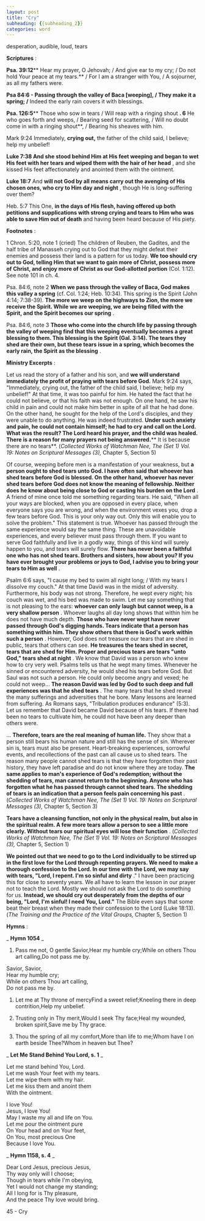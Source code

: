 ```yaml
---
layout: post
title: "Cry"
subheading: {{subheading_2}}
categories: word
---
```


desperation, audible, loud, tears

**Scriptures** :

**Psa. 39:12**** Hear my prayer, O Jehovah; / And give ear to my cry; / Do not hold Your peace at my tears.** / For I am a stranger with You, / A sojourner, as all my fathers were.

**Psa 84:6 - Passing through the valley of Baca [weeping], / They make it a spring; /** Indeed the early rain covers it with blessings.

**Psa. 126:5**** Those who sow in tears / Will reap with a ringing shout **. 6** He who goes forth and weeps, / Bearing seed for scattering, / Will no doubt come in with a ringing shout**, / Bearing his sheaves with him.

Mark 9:24 Immediately, **crying out,** the father of the child said, I believe; help my unbelief!

**Luke 7:38 And she stood behind Him at His feet weeping and began to wet His feet with her tears and wiped them with the hair of her head** , and she kissed His feet affectionately and anointed them with the ointment.

**Luke 18:7** And **will not God by all means carry out the avenging of His chosen ones, who cry to Him day and night** , though He is long-suffering over them?

Heb. 5:7 This One, **in the days of His flesh, having offered up both petitions and supplications with strong crying and tears to Him who was able to save Him out of death** and having been heard because of His piety.

**Footnotes** :

1 Chron. 5:20, note 1 (cried) The children of Reuben, the Gadites, and the half tribe of Manasseh crying out to God that they might defeat their enemies and possess their land is a pattern for us today. **We too should cry out to God, telling Him that we want to gain more of Christ, possess more of Christ, and enjoy more of Christ as our God-allotted portion** (Col. 1:12). See note 101 in ch. 4.

Psa. 84:6, note 2 **When we pass through the valley of Baca, God makes this valley a spring** (cf. Col. 1:24; Heb. 10:34). This spring is the Spirit (John 4:14; 7:38-39). **The more we weep on the highways to Zion, the more we receive the Spirit. While we are weeping, we are being filled with the Spirit, and the Spirit becomes our spring** .

Psa. 84:6, note 3 **Those who come into the church life by passing through the valley of weeping find that this weeping eventually becomes a great blessing to them. This blessing is the Spirit (Gal. 3:14). The tears they shed are their own, but these tears issue in a spring, which becomes the early rain, the Spirit as the blessing** .

**Ministry Excerpts** :

Let us read the story of a father and his son, and **we will understand immediately the profit of praying with tears before God.** Mark 9:24 says, "Immediately, crying out, the father of the child said, I believe; help my unbelief!" At that time, it was too painful for him. He hated the fact that he could not believe, or that his faith was not enough. On one hand, he saw his child in pain and could not make him better in spite of all that he had done. On the other hand, he sought for the help of the Lord's disciples, and they were unable to do anything. He was indeed frustrated. **Under such anxiety and pain, he could not contain himself; he had to cry and call on the Lord. What was the result? The Lord heard his prayer, and the child was healed. There is a reason for many prayers not being answered.**** It is because there are no tears**. (_Collected Works of Watchman Nee, The (Set 1) Vol. 19: Notes on Scriptural Messages (3),_ Chapter 5, Section 5)

Of course, weeping before men is a manifestation of your weakness, but **a person ought to shed tears unto God. I have often said that whoever has shed tears before God is blessed. On the other hand, whoever has never shed tears before God does not know the meaning of fellowship. Neither does he know about being close to God or casting his burden on the Lord** . A friend of mine once told me something regarding tears. He said, "When all your ways are blocked, when you are opposed in every place, when everyone says you are wrong, and when the environment vexes you, drop a few tears before God. This is your only way out. Only this will enable you to solve the problem." This statement is true. Whoever has passed through the same experience would say the same thing. These are unavoidable experiences, and every believer must pass through them. If you want to serve God faithfully and live in a godly way, things of this kind will surely happen to you, and tears will surely flow. **There has never been a faithful one who has not shed tears. Brothers and sisters, how about you? If you have ever brought your problems or joys to God, I advise you to bring your tears to Him as well** .

Psalm 6:6 says, "I cause my bed to swim all night long; / With my tears I dissolve my couch." At that time David was in the midst of adversity. Furthermore, his body was not strong. Therefore, he wept every night; his couch was wet, and his bed was made to swim. Let me say something that is not pleasing to the ears: **whoever can only laugh but cannot weep, is a very shallow person** . Whoever laughs all day long shows that within him he does not have much depth. **Those who have never wept have never passed through God's digging hands. Tears indicate that a person has something within him. They show others that there is God's work within such a person** . However, God does not treasure our tears that are shed in public, tears that others can see. **He treasures the tears shed in secret, tears that are shed for Him. Proper and precious tears are tears "unto God," tears shed at night** . We know that David was a person who knew how to cry very well. Psalms tells us that he wept many times. Whenever he sinned or encountered adversity, he would shed his tears before God. But Saul was not such a person. He could only become angry and vexed; he could not weep… **The reason David was led by God to such deep and full experiences was that he shed tears** . The many tears that he shed reveal the many sufferings and adversities that he bore. Many lessons are learned from suffering. As Romans says, "Tribulation produces endurance" (5:3). Let us remember that David became David because of his tears. If there had been no tears to cultivate him, he could not have been any deeper than others were.

… **Therefore, tears are the real meaning of human life.** They show that a person still bears his human nature and still has the sense of sin. Wherever sin is, tears must also be present. Heart-breaking experiences, sorrowful events, and recollections of the past can all cause us to shed tears. The reason many people cannot shed tears is that they have forgotten their past history, they have left paradise and do not know where they are today. **The same applies to man's experience of God's redemption; without the shedding of tears, man cannot return to the beginning. Anyone who has forgotten what he has passed through cannot shed tears. The shedding of tears is an indication that a person feels pain concerning his past** . (_Collected Works of Watchman Nee, The (Set 1) Vol. 19: Notes on Scriptural Messages (3),_ Chapter 5, Section 3)

**Tears have a cleansing function, not only in the physical realm, but also in the spiritual realm. A few more tears allow a person to see a little more clearly. Without tears our spiritual eyes will lose their function** . (_Collected Works of Watchman Nee, The (Set 1) Vol. 19: Notes on Scriptural Messages (3),_ Chapter 5, Section 1)

**We pointed out that we need to go to the Lord individually to be stirred up in the first love for the Lord through repenting prayers. We need to make a thorough confession to the Lord. In our time with the Lord, we may say with tears, "Lord, I repent. I'm so sinful and dirty** ." I have been practicing this for close to seventy years. We all have to learn the lesson in our prayer not to teach the Lord. Mostly we should not ask the Lord to do something for us. **Instead, we should cry out desperately from the depths of our being, "Lord, I'm sinful! I need You, Lord."** The Bible even says that some beat their breast when they made their confession to the Lord (Luke 18:13). (_The Training and the Practice of the Vital Groups,_ Chapter 5, Section 1)

**Hymns** :

_ **Hymn 1054** _

1. Pass me not, O gentle Savior,Hear my humble cry;While on others Thou art calling,Do not pass me by.

Savior, Savior,  
Hear my humble cry;  
While on others Thou art calling,  
Do not pass me by.

1. Let me at Thy throne of mercyFind a sweet relief;Kneeling there in deep contrition,Help my unbelief.

1. Trusting only in Thy merit,Would I seek Thy face;Heal my wounded, broken spirit,Save me by Thy grace.

1. Thou the spring of all my comfort,More than life to me;Whom have I on earth beside Thee?Whom in heaven but Thee?

_ **Let Me Stand Behind You Lord, s. 1** _

Let me stand behind You, Lord.  
Let me wash Your feet with my tears.  
Let me wipe them with my hair.  
Let me kiss them and anoint them  
With the ointment.

I love You!  
Jesus, I love You!  
May I waste my all and life on You.  
Let me pour the ointment pure  
On Your head and on Your feet,  
On You, most precious One  
Because I love You.

_ **Hymn 1158, s. 4** _

Dear Lord Jesus, precious Jesus,  
Thy way only will I choose;  
Though in tears while I'm obeying,  
Yet I would not change my standing;  
All I long for is Thy pleasure,  
And the peace Thy love would bring.

45 - Cry
